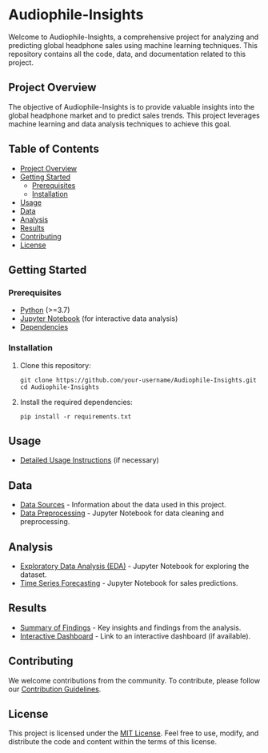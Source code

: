# Audiophile-Insights    

Welcome to Audiophile-Insights, a comprehensive project for analyzing and predicting global headphone sales using machine learning techniques. This repository contains all the code, data, and documentation related to this project.

## Project Overview

The objective of Audiophile-Insights is to provide valuable insights into the global headphone market and to predict sales trends. This project leverages machine learning and data analysis techniques to achieve this goal.

## Table of Contents

- [Project Overview](#project-overview)
- [Getting Started](#getting-started)
  - [Prerequisites](#prerequisites)
  - [Installation](#installation)
- [Usage](#usage)
- [Data](#data)
- [Analysis](#analysis)
- [Results](#results)
- [Contributing](#contributing)
- [License](#license)

## Getting Started

### Prerequisites

- [Python](https://www.python.org/) (>=3.7)
- [Jupyter Notebook](https://jupyter.org/) (for interactive data analysis)
- [Dependencies](#installation)

### Installation

1. Clone this repository:

   ```shell
   git clone https://github.com/your-username/Audiophile-Insights.git
   cd Audiophile-Insights
   ```

2. Install the required dependencies:

   ```shell
   pip install -r requirements.txt
   ```

## Usage

- [Detailed Usage Instructions](docs/usage.md) (if necessary)

## Data

- [Data Sources](docs/data-sources.md) - Information about the data used in this project.
- [Data Preprocessing](notebooks/data-preprocessing.ipynb) - Jupyter Notebook for data cleaning and preprocessing.

## Analysis

- [Exploratory Data Analysis (EDA)](notebooks/eda.ipynb) - Jupyter Notebook for exploring the dataset.
- [Time Series Forecasting](notebooks/time-series-forecasting.ipynb) - Jupyter Notebook for sales predictions.

## Results

- [Summary of Findings](docs/results.md) - Key insights and findings from the analysis.
- [Interactive Dashboard](link-to-dashboard) - Link to an interactive dashboard (if available).

## Contributing

We welcome contributions from the community. To contribute, please follow our [Contribution Guidelines](CONTRIBUTING.md).

## License

This project is licensed under the [MIT License](LICENSE). Feel free to use, modify, and distribute the code and content within the terms of this license.

